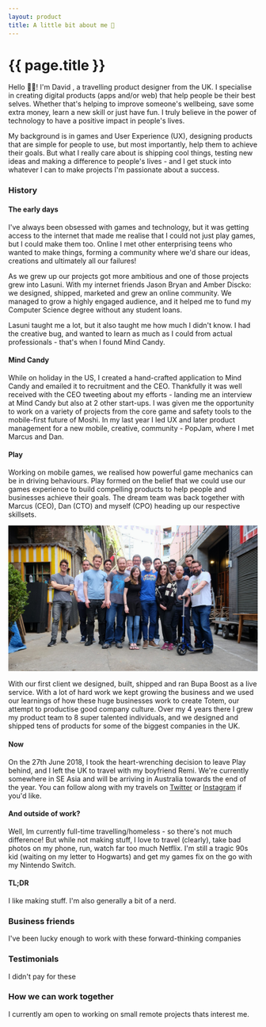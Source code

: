 ```yaml
---
layout: product
title: A little bit about me 👀
---
```


<div class="text_container">
  <h1>{{ page.title }}</h1>

  <div markdown="1">

Hello 👋🏼! I'm David , a travelling product designer from the UK. I specialise in creating digital products (apps and/or web) that help people be their best selves. Whether that's helping to improve someone's wellbeing, save some extra money, learn a new skill or just have fun. I truly believe in the power of technology to have a positive impact in people's lives.

My background is in games and User Experience (UX), designing products that are simple for people to use, but most importantly, help them to achieve their goals. But what I really care about is shipping cool things, testing new ideas and making a difference to people's lives - and I get stuck into whatever I can to make projects I'm passionate about a success.

### History

#### The early days
I've always been obsessed with games and technology, but it was getting access to the internet that made me realise that I could not just play games, but I could make them too. Online I met other enterprising teens who wanted to make things, forming a community where we'd share our ideas, creations and ultimately all our failures!

As we grew up our projects got more ambitious and one of those projects grew into Lasuni. With my internet friends Jason Bryan and Amber Discko: we designed, shipped, marketed and grew an online community. We managed to grow a highly engaged audience, and it helped me to fund my Computer Science degree without any student loans.

Lasuni taught me a lot, but it also taught me how much I didn't know. I had the creative bug, and wanted to learn as much as I could from actual professionals - that's when I found Mind Candy.

#### Mind Candy
While on holiday in the US, I created a hand-crafted application to Mind Candy and emailed it to recruitment and the CEO. Thankfully it was well received with the CEO tweeting about my efforts -  landing me an interview at Mind Candy but also at 2 other start-ups. I was given me the opportunity to work on a variety of projects from the core game and safety tools to the mobile-first future of Moshi. In my last year I led UX and later product management for a new mobile, creative, community - PopJam, where I met Marcus and Dan.

#### Play
Working on mobile games, we realised how powerful game mechanics can be in driving behaviours. Play formed on the belief that we could use our games experience to build compelling products to help people and businesses achieve their goals. The dream team was back together with Marcus (CEO), Dan (CTO) and myself (CPO) heading up our respective skillsets.

![Team Play - May 2016](/images/teamplay_2016.jpg "Team Play - May 2016")

With our first client we designed, built, shipped and ran Bupa Boost as a live service. With a lot of hard work we kept growing the business and we used our learnings of how these huge businesses work to create Totem, our attempt to productise good company culture. Over my 4 years there I grew my product team to 8 super talented individuals, and we designed and shipped tens of products for some of the biggest companies in the UK.

#### Now
On the 27th June 2018, I took the heart-wrenching decision to leave Play behind, and I left the UK to travel with my boyfriend Remi. We're currently somewhere in SE Asia and will be arriving in Australia towards the end of the year. You can follow along with my travels on [Twitter](https://twitter.com/dasaii) or [Instagram](https://instagram.com/dasaii) if you'd like.

#### And outside of work?
Well, Im currently full-time travelling/homeless - so there's not much difference! But while not making stuff, I love to travel (clearly), take bad photos on my phone, run, watch far too much Netflix. I'm still a tragic 90s kid (waiting on my letter to Hogwarts) and get my games fix on the go with my Nintendo Switch.

#### TL;DR
I like making stuff. I'm also generally a bit of a nerd.

### Business friends
I've been lucky enough to work with these forward-thinking companies

### Testimonials
I didn't pay for these

### How we can work together
I currently am open to working on small remote projects thats interest me.


  </div>
</div>
